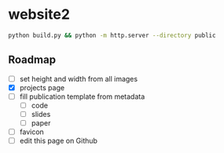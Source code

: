 # website2

```bash
python build.py && python -m http.server --directory public
```

## Roadmap

- [ ] set height and width from all images
- [x] projects page
- [ ] fill publication template from metadata
  - [ ] code
  - [ ] slides
  - [ ] paper
- [ ] favicon
- [ ] edit this page on Github